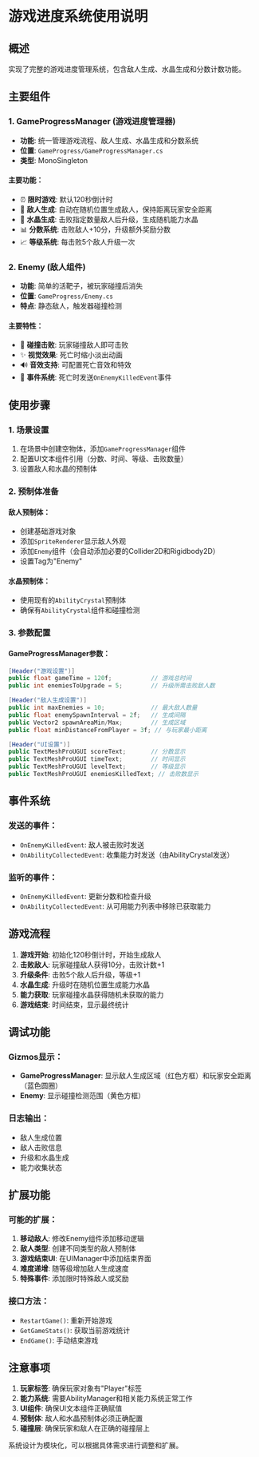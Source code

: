 # 游戏进度系统使用说明

## 概述
实现了完整的游戏进度管理系统，包含敌人生成、水晶生成和分数计数功能。

## 主要组件

### 1. GameProgressManager (游戏进度管理器)
- **功能**: 统一管理游戏流程、敌人生成、水晶生成和分数系统
- **位置**: `GameProgress/GameProgressManager.cs`
- **类型**: MonoSingleton

#### 主要功能：
- ⏰ **限时游戏**: 默认120秒倒计时
- 👾 **敌人生成**: 自动在随机位置生成敌人，保持距离玩家安全距离
- 💎 **水晶生成**: 击败指定数量敌人后升级，生成随机能力水晶
- 📊 **分数系统**: 击败敌人+10分，升级额外奖励分数
- 📈 **等级系统**: 每击败5个敌人升级一次

### 2. Enemy (敌人组件)
- **功能**: 简单的活靶子，被玩家碰撞后消失
- **位置**: `GameProgress/Enemy.cs`
- **特点**: 静态敌人，触发器碰撞检测

#### 主要特性：
- 🎯 **碰撞击败**: 玩家碰撞敌人即可击败
- ✨ **视觉效果**: 死亡时缩小淡出动画
- 🔊 **音效支持**: 可配置死亡音效和特效
- 📡 **事件系统**: 死亡时发送`OnEnemyKilledEvent`事件

## 使用步骤

### 1. 场景设置
1. 在场景中创建空物体，添加`GameProgressManager`组件
2. 配置UI文本组件引用（分数、时间、等级、击败数量）
3. 设置敌人和水晶的预制体

### 2. 预制体准备

#### 敌人预制体：
- 创建基础游戏对象
- 添加`SpriteRenderer`显示敌人外观
- 添加`Enemy`组件（会自动添加必要的Collider2D和Rigidbody2D）
- 设置Tag为"Enemy"

#### 水晶预制体：
- 使用现有的`AbilityCrystal`预制体
- 确保有`AbilityCrystal`组件和碰撞检测

### 3. 参数配置

#### GameProgressManager参数：
```csharp
[Header("游戏设置")]
public float gameTime = 120f;           // 游戏总时间
public int enemiesToUpgrade = 5;        // 升级所需击败敌人数

[Header("敌人生成设置")]
public int maxEnemies = 10;             // 最大敌人数量
public float enemySpawnInterval = 2f;   // 生成间隔
public Vector2 spawnAreaMin/Max;        // 生成区域
public float minDistanceFromPlayer = 3f; // 与玩家最小距离

[Header("UI设置")]
public TextMeshProUGUI scoreText;       // 分数显示
public TextMeshProUGUI timeText;        // 时间显示
public TextMeshProUGUI levelText;       // 等级显示
public TextMeshProUGUI enemiesKilledText; // 击败数显示
```

## 事件系统

### 发送的事件：
- `OnEnemyKilledEvent`: 敌人被击败时发送
- `OnAbilityCollectedEvent`: 收集能力时发送（由AbilityCrystal发送）

### 监听的事件：
- `OnEnemyKilledEvent`: 更新分数和检查升级
- `OnAbilityCollectedEvent`: 从可用能力列表中移除已获取能力

## 游戏流程

1. **游戏开始**: 初始化120秒倒计时，开始生成敌人
2. **击败敌人**: 玩家碰撞敌人获得10分，击败计数+1
3. **升级条件**: 击败5个敌人后升级，等级+1
4. **水晶生成**: 升级时在随机位置生成能力水晶
5. **能力获取**: 玩家碰撞水晶获得随机未获取的能力
6. **游戏结束**: 时间结束，显示最终统计

## 调试功能

### Gizmos显示：
- **GameProgressManager**: 显示敌人生成区域（红色方框）和玩家安全距离（蓝色圆圈）
- **Enemy**: 显示碰撞检测范围（黄色方框）

### 日志输出：
- 敌人生成位置
- 敌人击败信息
- 升级和水晶生成
- 能力收集状态

## 扩展功能

### 可能的扩展：
1. **移动敌人**: 修改Enemy组件添加移动逻辑
2. **敌人类型**: 创建不同类型的敌人预制体
3. **游戏结束UI**: 在UIManager中添加结束界面
4. **难度递增**: 随等级增加敌人生成速度
5. **特殊事件**: 添加限时特殊敌人或奖励

### 接口方法：
- `RestartGame()`: 重新开始游戏
- `GetGameStats()`: 获取当前游戏统计
- `EndGame()`: 手动结束游戏

## 注意事项

1. **玩家标签**: 确保玩家对象有"Player"标签
2. **能力系统**: 需要AbilityManager和相关能力系统正常工作
3. **UI组件**: 确保UI文本组件正确赋值
4. **预制体**: 敌人和水晶预制体必须正确配置
5. **碰撞层**: 确保玩家和敌人在正确的碰撞层上

系统设计为模块化，可以根据具体需求进行调整和扩展。
